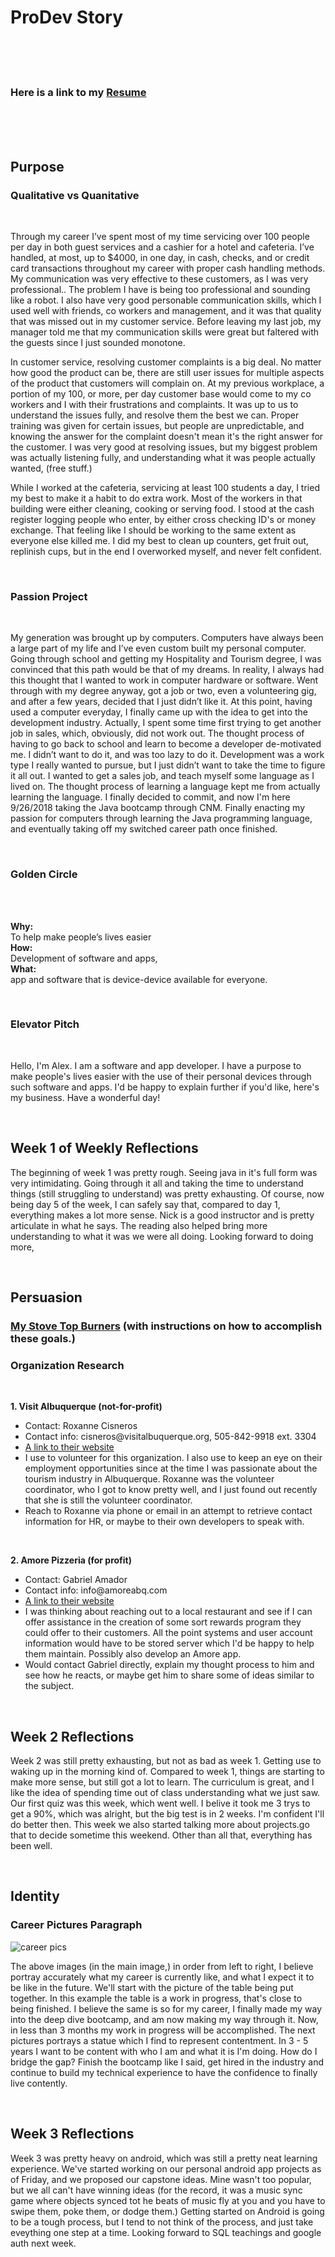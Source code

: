 <html>
  <h1><strong>ProDev Story</strong></h1> <BR><BR><BR>
    <h3>Here is a link to my <a target="_blank"  href="https://cdn.rawgit.com/alprael/Alex_resume_deepdive/5098d5b0/resume%204.pdf">Resume</a></h3><BR><BR><BR>
  <h2><strong>Purpose</strong></h2>
      <h3><strong>Qualitative vs Quanitative</strong></h3>  <BR>
   <p>Through my career I’ve spent most of my time servicing over 100 people per day in both guest services and a cashier for a hotel and cafeteria. I’ve handled, at most, up to $4000, in one day, in cash, checks, and or credit card transactions throughout my career with proper cash handling methods.  My communication was very effective to these customers, as I was very professional.. The problem I have is being too professional and sounding like a robot. I also have very good personable communication skills, which I used well with friends, co workers and management, and it was that quality that was missed out in my customer service. Before leaving my last job, my manager told me that my communication skills were great but faltered with the guests since I just sounded monotone.</p>

   <p>In customer service, resolving customer complaints is a big deal. No matter how good the product can be, there are still user issues for multiple aspects of the product that customers will complain on. At my previous workplace, a portion of my 100, or more, per day customer base would come to my co workers and I with their frustrations and complaints. It was up to us to understand the issues fully, and resolve them the best we can. Proper training was given for certain issues, but people are unpredictable, and knowing the answer for the complaint doesn't mean it's the right answer for the customer. I was very good at resolving issues, but my biggest problem was actually listening fully, and understanding what it was people actually wanted, (free stuff.)</p>

   <p>While I worked at the cafeteria, servicing at least 100 students a day, I tried my best to make it a habit to do extra work. Most of the workers in that building were either cleaning, cooking or serving food. I stood at the cash register logging people who enter, by either cross checking ID's or money exchange. That feeling like I should be working to the same extent as everyone else killed me. I did my best to clean up counters, get fruit out, replinish cups, but in the end I overworked myself, and never felt confident.</p><BR>

   <h3><strong>Passion Project</strong></h3><BR>
   <p>My generation was brought up by computers. Computers have always been a large part of my life and I’ve even custom built my personal computer. Going through school and getting my Hospitality and Tourism degree, I was convinced that this path would be that of my dreams. In reality, I always had this thought that I wanted to work in computer hardware or software. Went through with my degree anyway, got a job or two, even a volunteering gig, and after a few years, decided that I just didn’t like it. At this point, having used a computer everyday, I finally came up with the idea to get into the development industry. Actually, I spent some time first trying to get another job in sales, which, obviously, did not work out. The thought process of having to go back to school and learn to become a developer de-motivated me. I didn’t want to do it, and was too lazy to do it. Development was a work type I really wanted to pursue, but I just didn’t want to take the time to figure it all out. I wanted to get a sales job, and teach myself some language as I lived on. The thought process of learning a language kept me from actually learning the language. I finally decided to commit, and now I'm here 9/26/2018 taking the Java bootcamp through CNM. Finally enacting my passion for computers through learning the Java programming language, and eventually taking off my switched career path once finished.</p><BR>

   <h3><strong>Golden Circle</strong></h3><BR>
   <p><br><strong>Why:</strong><br> To help make people’s lives easier<br>
  <strong>How:</strong><br> Development of software and apps,<br>
  <strong>What:</strong><br> app and software that is device-device available for everyone.</p><BR>
   
   <h3><strong>Elevator Pitch</strong></h3><BR>
   <p>Hello, I'm Alex. I am a software and app developer. I have a purpose to make people's lives easier with the use of their personal devices through such software and apps. I'd be happy to explain further if you'd like, here's my business. Have a wonderful day!</p><BR>

<h2><strong> Week 1 of Weekly Reflections</strong> </h2>
  <p> The beginning of week 1 was pretty rough. Seeing java in it's full form was very intimidating. Going through it all and taking the time to understand things (still struggling to understand) was pretty exhausting. Of course, now being day 5 of the week, I can safely say that, compared to day 1, everything makes a lot more sense. Nick is a good instructor and is pretty articulate in what he says. The reading also helped bring more understanding to what it was we were all doing. Looking forward to doing more,</p><BR>

<h2><strong>Persuasion</strong></h2>
<h3><p><a href="http://nbviewer.jupyter.org/github/alprael/Stove-top-burners/blob/master/stove%20prodev.pdf" target="_blank">My Stove Top Burners</a> (with instructions on how to accomplish these goals.)</p></h3>

<h3><strong>Organization Research</strong></h3><BR>
  <p><strong>1. Visit Albuquerque (not-for-profit)</strong>
  <ul><li>Contact: Roxanne Cisneros</li>
    <li>Contact info: cisneros@visitalbuquerque.org,  505-842-9918 ext. 3304</li>
    <li><a href="http://visitalbuquerque.org" target="_blank">A link to their website</a></li>
    <li>I use to volunteer for this organization. I also use to keep an eye on their employment opportunities since at the time I was passionate about the tourism industry in Albuquerque. Roxanne was the volunteer coordinator, who I got to know pretty well, and I just found out recently that she is still the volunteer coordinator.</li>
    <li>Reach to Roxanne via phone or email in an attempt to retrieve contact information for HR, or maybe to their own developers to speak with.</li></ul></p><BR>
  <p><strong>2. Amore Pizzeria (for profit)</strong>
  <ul><li>Contact: Gabriel Amador</li>
    <li>Contact info: info@amoreabq.com</li>
    <li><a href="https://www.amoreabq.com/" target="_blank">A link to their website</a></li>
   <li>I was thinking about reaching out to a local restaurant and see if I can offer assistance in the creation of some sort rewards program they could offer to their customers. All the point systems and user account information would have to be stored server which I'd be happy to help them maintain. Possibly also develop an Amore app.</li>
   <li>Would contact Gabriel directly, explain my thought process to him and see how he reacts, or maybe get him to share some of ideas similar to the subject.</li></ul></p><BR>

<h2><strong>Week 2 Reflections</strong></h2>
<p>Week 2 was still pretty exhausting, but not as bad as week 1. Getting use to waking up in the morning kind of. Compared to week 1, things are starting to make more sense, but still got a lot to learn. The curriculum is great, and I like the idea of spending time out of class understanding what we just saw. Our first quiz was this week, which went well. I belive it took me 3 trys to get a 90%, which was alright, but the big test is in 2 weeks. I'm confident I'll do better then. This week we also started talking more about projects.go that to decide sometime this weekend. Other than all that, everything has been well.</p><br>

<h2><strong>Identity</strong></h2>
<h3><strong>Career Pictures Paragraph</strong></h3>
<img alt="career pics" src="https://rawcdn.githack.com/alprael/career-pics/master/IMG_0736.JPG">
<p> The above images (in the main image,) in order from left to right, I believe portray accurately what my career is currently like, and what I expect it to be like in the future. We'll start with the picture of the table being put together. In this example the table is a work in progress, that's close to being finished. I believe the same is so for my career, I finally made my way into the deep dive bootcamp, and am now making my way through it. Now, in less than 3 months my work in progress will be accomplished. The next pictures portrays a statue which I find to represent contentment. In 3 - 5 years I want to be content with who I am and what it is I'm doing. How do I bridge the gap? Finish the bootcamp like I said, get hired in the industry and continue to build my technical experience to have the confidence to finally live contently.</p><br>


<h2><strong>Week 3 Reflections</strong></h2>
<p>Week 3 was pretty heavy on android, which was still a pretty neat learning experience. We've started working on our personal android app projects as of Friday, and we proposed our capstone ideas. Mine wasn't too popular, but we all can't have winning ideas (for the record, it was a music sync game where objects synced tot he beats of music fly at you and you have to swipe them, poke them, or dodge them.) Getting started on Android is going to be a tough process, but I tend to not think of the process, and just take eveything one step at a time. Looking forward to SQL teachings and google auth next week.</p>

<h3><a href="https://rawcdn.githack.com/alprael/Alex_resume_deepdive/master/AlexRael.pdf>Resume</a> V.2</h3>
